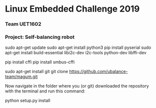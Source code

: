 # Linux Embedded Challenge 2019
### Team UET1602
### Project: Self-balancing robot

sudo apt-get update
sudo apt-get install python3
pip install pyserial
sudo apt-get install build-essential libi2c-dev i2c-tools python-dev libffi-dev

pip install cffi
pip install smbus-cffi

sudo apt-get install git
git clone https://github.com/ubalance-team/magum.git 

Now navigate in the folder where you (or git) downloaded the repository with the terminal and run this command:

python setup.py install
